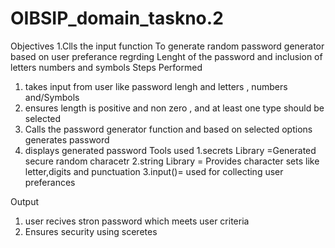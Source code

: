 # OIBSIP_domain_taskno.2

Objectives 
   1.Clls the input function To generate random password generator based on user preferance regrding
    Lenght of the password and 
    inclusion of letters numbers and symbols
Steps Performed 
   1. takes input from user like password lengh and letters , numbers and/Symbols
   2. ensures length is positive and non zero , and at least one type should be selected
   3. Calls the password generator function and based on selected options generates password
   4. displays generated password
 Tools used
   1.secrets Library =Generated secure random characetr
   2.string Library = Provides character sets like letter,digits and punctuation
   3.input()= used for collecting user preferances

Output
   1. user recives stron password which meets user criteria
   2. Ensures security using sceretes 
